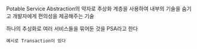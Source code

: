Potable Service Abstraction의 약자로 추상화 계층을 사용하여 내부의 기술을 숨기고 개발자에게 편의성을 제공해주는 기술

하나의 추상화로 여러 서비스들을 묶어둔 것을 PSA라고 한다

	예시로 Transaction이 있다